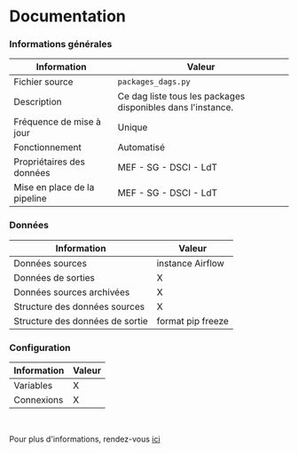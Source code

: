 # Documentation
### Informations générales
| Information | Valeur |
| -------- | -------- |
| Fichier source     | `packages_dags.py`     |
| Description | Ce dag liste tous les packages disponibles dans l'instance. |
| Fréquence de mise à jour | Unique |
| Fonctionnement | Automatisé |
| Propriétaires des données | MEF - SG - DSCI - LdT |
| Mise en place de la pipeline | MEF - SG - DSCI - LdT |

### Données
| Information | Valeur |
| -------- | -------- |
| Données sources | instance Airflow |
| Données de sorties | X |
| Données sources archivées | X |
| Structure des données sources | X |
| Structure des données de sortie | format pip freeze |

### Configuration
| Information | Valeur |
| -------- | -------- |
| Variables | X |
| Connexions | X |

<br />

Pour plus d'informations, rendez-vous [ici](../../../README.md)
